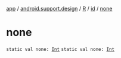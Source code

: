 [app](../../../index.md) / [android.support.design](../../index.md) / [R](../index.md) / [id](index.md) / [none](./none.md)

# none

`static val none: `[`Int`](https://kotlinlang.org/api/latest/jvm/stdlib/kotlin/-int/index.html)
`static val none: `[`Int`](https://kotlinlang.org/api/latest/jvm/stdlib/kotlin/-int/index.html)